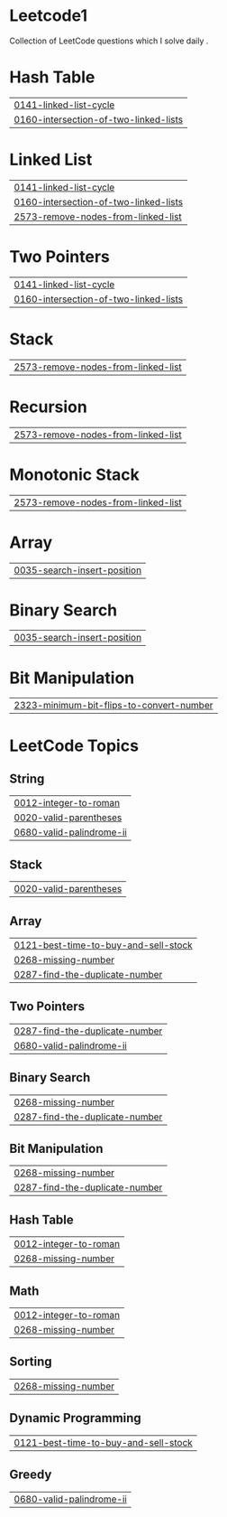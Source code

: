 # Leetcode1
Collection of LeetCode questions which I solve daily .


# Hash Table
|  |
| ------- |
| [0141-linked-list-cycle](https://github.com/Adarshrajput122/Leetcode1/tree/master/0141-linked-list-cycle) |
| [0160-intersection-of-two-linked-lists](https://github.com/Adarshrajput122/Leetcode1/tree/master/0160-intersection-of-two-linked-lists) |
# Linked List
|  |
| ------- |
| [0141-linked-list-cycle](https://github.com/Adarshrajput122/Leetcode1/tree/master/0141-linked-list-cycle) |
| [0160-intersection-of-two-linked-lists](https://github.com/Adarshrajput122/Leetcode1/tree/master/0160-intersection-of-two-linked-lists) |
| [2573-remove-nodes-from-linked-list](https://github.com/Adarshrajput122/Leetcode1/tree/master/2573-remove-nodes-from-linked-list) |
# Two Pointers
|  |
| ------- |
| [0141-linked-list-cycle](https://github.com/Adarshrajput122/Leetcode1/tree/master/0141-linked-list-cycle) |
| [0160-intersection-of-two-linked-lists](https://github.com/Adarshrajput122/Leetcode1/tree/master/0160-intersection-of-two-linked-lists) |
# Stack
|  |
| ------- |
| [2573-remove-nodes-from-linked-list](https://github.com/Adarshrajput122/Leetcode1/tree/master/2573-remove-nodes-from-linked-list) |
# Recursion
|  |
| ------- |
| [2573-remove-nodes-from-linked-list](https://github.com/Adarshrajput122/Leetcode1/tree/master/2573-remove-nodes-from-linked-list) |
# Monotonic Stack
|  |
| ------- |
| [2573-remove-nodes-from-linked-list](https://github.com/Adarshrajput122/Leetcode1/tree/master/2573-remove-nodes-from-linked-list) |
# Array
|  |
| ------- |
| [0035-search-insert-position](https://github.com/Adarshrajput122/Leetcode1/tree/master/0035-search-insert-position) |
# Binary Search
|  |
| ------- |
| [0035-search-insert-position](https://github.com/Adarshrajput122/Leetcode1/tree/master/0035-search-insert-position) |
# Bit Manipulation
|  |
| ------- |
| [2323-minimum-bit-flips-to-convert-number](https://github.com/Adarshrajput122/Leetcode1/tree/master/2323-minimum-bit-flips-to-convert-number) |
<!---LeetCode Topics Start-->
# LeetCode Topics
## String
|  |
| ------- |
| [0012-integer-to-roman](https://github.com/Adarshrajput122/Leetcode1/tree/master/0012-integer-to-roman) |
| [0020-valid-parentheses](https://github.com/Adarshrajput122/Leetcode1/tree/master/0020-valid-parentheses) |
| [0680-valid-palindrome-ii](https://github.com/Adarshrajput122/Leetcode1/tree/master/0680-valid-palindrome-ii) |
## Stack
|  |
| ------- |
| [0020-valid-parentheses](https://github.com/Adarshrajput122/Leetcode1/tree/master/0020-valid-parentheses) |
## Array
|  |
| ------- |
| [0121-best-time-to-buy-and-sell-stock](https://github.com/Adarshrajput122/Leetcode1/tree/master/0121-best-time-to-buy-and-sell-stock) |
| [0268-missing-number](https://github.com/Adarshrajput122/Leetcode1/tree/master/0268-missing-number) |
| [0287-find-the-duplicate-number](https://github.com/Adarshrajput122/Leetcode1/tree/master/0287-find-the-duplicate-number) |
## Two Pointers
|  |
| ------- |
| [0287-find-the-duplicate-number](https://github.com/Adarshrajput122/Leetcode1/tree/master/0287-find-the-duplicate-number) |
| [0680-valid-palindrome-ii](https://github.com/Adarshrajput122/Leetcode1/tree/master/0680-valid-palindrome-ii) |
## Binary Search
|  |
| ------- |
| [0268-missing-number](https://github.com/Adarshrajput122/Leetcode1/tree/master/0268-missing-number) |
| [0287-find-the-duplicate-number](https://github.com/Adarshrajput122/Leetcode1/tree/master/0287-find-the-duplicate-number) |
## Bit Manipulation
|  |
| ------- |
| [0268-missing-number](https://github.com/Adarshrajput122/Leetcode1/tree/master/0268-missing-number) |
| [0287-find-the-duplicate-number](https://github.com/Adarshrajput122/Leetcode1/tree/master/0287-find-the-duplicate-number) |
## Hash Table
|  |
| ------- |
| [0012-integer-to-roman](https://github.com/Adarshrajput122/Leetcode1/tree/master/0012-integer-to-roman) |
| [0268-missing-number](https://github.com/Adarshrajput122/Leetcode1/tree/master/0268-missing-number) |
## Math
|  |
| ------- |
| [0012-integer-to-roman](https://github.com/Adarshrajput122/Leetcode1/tree/master/0012-integer-to-roman) |
| [0268-missing-number](https://github.com/Adarshrajput122/Leetcode1/tree/master/0268-missing-number) |
## Sorting
|  |
| ------- |
| [0268-missing-number](https://github.com/Adarshrajput122/Leetcode1/tree/master/0268-missing-number) |
## Dynamic Programming
|  |
| ------- |
| [0121-best-time-to-buy-and-sell-stock](https://github.com/Adarshrajput122/Leetcode1/tree/master/0121-best-time-to-buy-and-sell-stock) |
## Greedy
|  |
| ------- |
| [0680-valid-palindrome-ii](https://github.com/Adarshrajput122/Leetcode1/tree/master/0680-valid-palindrome-ii) |
<!---LeetCode Topics End-->